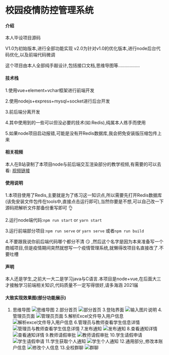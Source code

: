 # 校园疫情防控管理系统

#### 介绍
本人毕设项目源码

V1.0为初始版本,进行全部功能实现
v2.0为针对v1.0的优化版本,进行node后台代码优化,以及前端代码微调

这个项目由本人全部纯手敲设计,包括接口文档,思维导图等.................

#### 技术栈
1.使用vue+element+vchar框架进行前端开发

2.使用nodejs+express+mysql+socket进行后台开发

3.前后端分离开发

4.其中使用到的一些可以但没必要的技术(如:Redis),纯属本人练手而使用

5.如果node项目启动报错,可能是没有开Redis数据库,我会把免安装版压缩包传上来

#### 相关视频
本人在B站录制了本项目node与前后端交互渲染部分的教学视频,有需要的可以去看:
[视频链接](https://www.bilibili.com/video/BV1Z54y1y79p)

#### 使用说明
1.本项目使用了Redis,主要就是为了练习这一知识点,所以需要先打开Redis数据库(该免安装文件包传在tools中,直接点击运行即可),当然你要是不想,可以自己改一下源码把解析文件那备份重写即可 :ok_hand: 

2.运行node端代码:`npm run start`  or `yarn start`

3.运行前端部分项目:`npm run serve` or `yarn serve`  或者`npm run build`

4.不要跟我说你前后端代码哪个都分不清 :smirk: ,然后这个名字是因为本来准备写一个商城项目,但是疫情期间突然就想写一个疫情管理系统,就懒得改项目名直接改了.不要吐槽

#### 声明
本人还是学生,之前大一大二是学习java与C语言.本项目是node+vue,在后面大三才接触学习前端相关知识,代码质量不一定写得很好,请多海涵 
2021届

#### 大致实现效果图(部分功能展示)
1. 思维导图
![思维导图](https://images.gitee.com/uploads/images/2021/0319/104727_a03236a2_4995263.png "思维导图.png")
2.部分首页
![部分首页](https://images.gitee.com/uploads/images/2021/0319/104801_5e06ff90_4995263.png "部分首页.png")
3.登陆界面
![输入图片说明](https://images.gitee.com/uploads/images/2021/0319/104835_0dd202f2_4995263.png "登陆页面.png")
4.管理员页面
![管理员页面](https://images.gitee.com/uploads/images/2021/0319/104901_866219d0_4995263.png "管理员页面.png")
5.解析Excel文件导入用户信息
![解析excel文件导入用户信息](https://images.gitee.com/uploads/images/2021/0319/104948_130467c9_4995263.png "解析导入表格文件.png")
6.管理员与教师查看学生信息详情
![管理员与教师查看学生信息详情](https://images.gitee.com/uploads/images/2021/0319/105042_0d281e22_4995263.png "管理与教师页.png")
7.发布通知
![发布通知](https://images.gitee.com/uploads/images/2021/0319/105136_d760c236_4995263.png "发布通知.png")
8.查看通知详情
![查看通知详情](https://images.gitee.com/uploads/images/2021/0319/105202_046c5484_4995263.png "通知详情.png")
9.教师请假审批
![教师请假审批](https://images.gitee.com/uploads/images/2021/0319/105234_f9e7abd1_4995263.png "教师_请假申请.png")
10.学生请假申请
![学生请假申请](https://images.gitee.com/uploads/images/2021/0319/105301_b1e5496a_4995263.png "学生_请假申请.png")
11.学生获取个人通知
![学生个人通知](https://images.gitee.com/uploads/images/2021/0319/105326_3381ff53_4995263.png "学生_个人通知.png")
12.通用部分_修改本账户信息
![修改个人信息](https://images.gitee.com/uploads/images/2021/0319/105355_82ea4df6_4995263.png "通用_修改个人信息.png")
13.全校群聊 
![群聊](https://images.gitee.com/uploads/images/2021/0319/105438_ef3cbbd3_4995263.png "群聊.png")